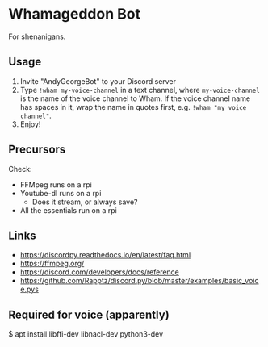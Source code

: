 # Whamageddon Bot

For shenanigans.

## Usage

1. Invite "AndyGeorgeBot" to your Discord server
2. Type `!wham my-voice-channel` in a text channel, where `my-voice-channel` is the name of the voice channel to Wham. If the voice channel name has spaces in it, wrap the name in quotes first, e.g. `!wham "my voice channel"`.
3. Enjoy!

## Precursors

Check:

- FFMpeg runs on a rpi
- Youtube-dl runs on a rpi
  - Does it stream, or always save?
- All the essentials run on a rpi

## Links

- https://discordpy.readthedocs.io/en/latest/faq.html
- https://ffmpeg.org/
- https://discord.com/developers/docs/reference
- https://github.com/Rapptz/discord.py/blob/master/examples/basic_voice.pys

## Required for voice (apparently)

$ apt install libffi-dev libnacl-dev python3-dev
